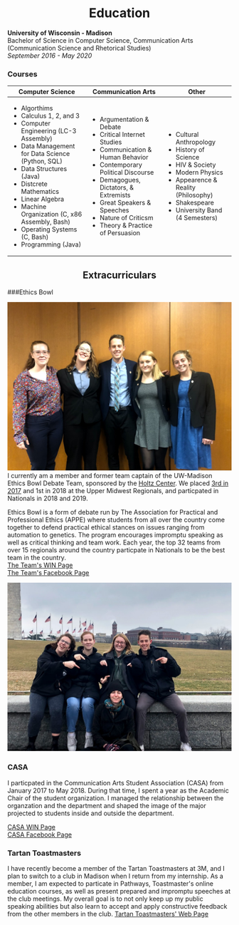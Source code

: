 <h1 style="text-align:center">Education</h1>


__University of Wisconsin - Madison__  
Bachelor of Science in Computer Science, Communication Arts (Communication Science and Rhetorical Studies)  
_September 2016 - May 2020_



### Courses


| Computer Science | Communication Arts | Other |
|------------------|--------------------|-------|
| <ul> <li>Algorthims</li> <li>Calculus 1, 2, and 3</li> <li>Computer Engineering (LC-3 Assembly)</li> <li>Data Management for Data Science (Python, SQL)</li> <li>Data Structures (Java) <li>Distcrete Mathematics</li> <li>Linear Algebra</li> <li>Machine Organization (C, x86 Assembly, Bash)</li> <li>Operating Systems (C, Bash)</li> <li>Programming (Java)</li> </ul> |<ul> <li>Argumentation & Debate</li> <li>Critical Internet Studies</li> <li>Communication & Human Behavior</li> <li>Contemporary Political Discourse</li> <li> Demagogues, Dictators, & Extremists</li> <li>Great Speakers & Speeches</li> <li>Nature of Criticsm</li> <li>Theory & Practice of Persuasion</li> </ul>|<ul> <li>Cultural Anthropology</li> <li>History of Science</li> <li>HIV & Society</li> <li>Modern Physics</li> <li>Appearence & Reality (Philosophy)</li> <li>Shakespeare</li> <li>University Band (4 Semesters)</li> </ul>       |

<h2 style ="text-align:center">Extracurriculars</h2>

###Ethics Bowl

![Our team](img/theteamregionals.jpg)
I currently am a member and former team captain of the UW-Madison Ethics Bowl Debate Team, sponsored by the [Holtz Center](https://sts.wisc.edu/2018/09/04/holtz-center-sponsors-uw-madison-ethics-bowl-team/). We placed [3rd in 2017](https://sts.wisc.edu/2017/12/05/uw-madison-ethics-bowl-team-headed-to-nationals-in-march/) and 1st in 2018 at the Upper Midwest Regionals, and particpated in Nationals in 2018 and 2019.

 
Ethics Bowl is a form of debate run by The Association for Practical and Professional Ethics (APPE) where students from all over the country come together to defend practical ethical stances on issues ranging from automation to genetics. The program encourages impromptu speaking as well as critical thinking and team work. Each year, the top 32 teams from over 15 regionals around the country particpate in Nationals to be the best team in the country.  
[The Team's WIN Page](https://win.wisc.edu/organization/e-bowl)  
[The Team's Facebook Page](https://www.facebook.com/groups/1867389600177091/)

![The team](img/theteam.jpg)


### CASA
I particpated in the Communication Arts Student Association (CASA) from January 2017 to May 2018. During that time, I spent a year as the Academic Chair of the student organization. I managed the relationship between the organzation and the department and shaped the image of the major projected to students inside and outside the department.  

[CASA WIN Page](https://win.wisc.edu/organization/casa)  
[CASA Facebook Page](https://www.facebook.com/CASAUW/)


### Tartan Toastmasters 

I have recently become a member of the Tartan Toastmasters at 3M, and I plan to switch to a club in Madison when I return from my internship. As a member, I am expected to particate in Pathways, Toastmaster's online education courses, as well as present prepared and impromptu speeches at the club meetings. My overall goal is to not only keep up my public speaking abilities but also learn to accept and apply constructive feedback from the other members in the club. 
[Tartan Toastmasters' Web Page](https://162.toastmastersclubs.org/)


